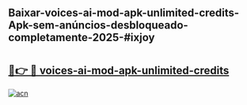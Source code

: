 ## Baixar-voices-ai-mod-apk-unlimited-credits-Apk-sem-anúncios-desbloqueado-completamente-2025-#ixjoy

# <h2><a href="https://ainizakaria.my?title=voices-ai-mod-apk-unlimited-credits&ref=20M">🔗👉 🔴 voices-ai-mod-apk-unlimited-credits</a></h2>

[![acn](https://github.com/user-attachments/assets/0f9c940e-d8b0-45ae-aac7-cd30a18b3e1c)](https://ainizakaria.my?title=voices-ai-mod-apk-unlimited-credits&ref=20M)

